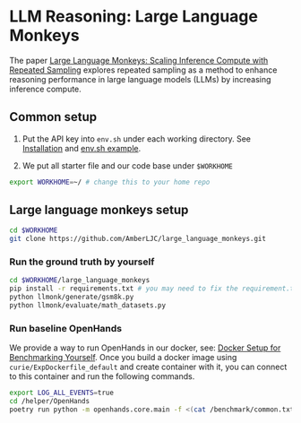 # LLM Reasoning: Large Language Monkeys
The paper [Large Language Monkeys: Scaling Inference Compute with Repeated Sampling](https://arxiv.org/abs/2407.21787) explores repeated sampling as a method to enhance reasoning performance in large language models (LLMs) by increasing inference compute.

## Common setup

1. Put the API key into `env.sh` under each working directory. See [Installation](../../../docs/installation.md) and [env.sh example](https://github.com/Just-Curieous/Curie/blob/main/curie/setup/env.sh.tmp).

2. We put all starter file and our code base under `$WORKHOME` 

```bash
export WORKHOME=~/ # change this to your home repo
```

## Large language monkeys setup
```bash
cd $WORKHOME 
git clone https://github.com/AmberLJC/large_language_monkeys.git
```

### Run the ground truth by yourself

```bash
cd $WORKHOME/large_language_monkeys
pip install -r requirements.txt # you may need to fix the requirement.txt based on your workspace environment
python llmonk/generate/gsm8k.py
python llmonk/evaluate/math_datasets.py
```

### Run baseline OpenHands

We provide a way to run OpenHands in our docker, see: [Docker Setup for Benchmarking Yourself](../../README.md). Once you build a docker image using `curie/ExpDockerfile_default` and create container with it, you can connect to this container and run the following commands.

```bash
export LOG_ALL_EVENTS=true
cd /helper/OpenHands 
poetry run python -m openhands.core.main -f <(cat /benchmark/common.txt /benchmark/experimentation_bench/llm_reasoning/q1_simple_relation.txt) 2>&1 | tee -a /logs/openhands_llmmonkey_q1_logging.txt
```

